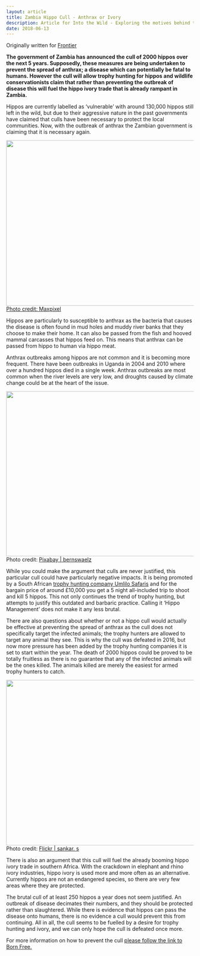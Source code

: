 ```yaml
---
layout: article
title: Zambia Hippo Cull - Anthrax or Ivory
description: Article for Into the Wild - Exploring the motives behind the hippo cull in Zambia. While the government argues that it is to prevent the spread of anthrax, conservationists argue it is fuelled by a desire for commercial hunting and ivory.
date: 2018-06-13
---
```

Originally written for [Frontier](https://frontier.ac.uk/blog/2018/07/13/zambia-hippo-cull-anthrax-or-ivory)



**The government of Zambia has announced the cull of 2000 hippos over the next 5 years. Supposedly, these measures are being undertaken to prevent the spread of anthrax; a disease which can potentially be fatal to humans. However the cull will allow trophy hunting for hippos and wildlife conservationists claim that rather than preventing the outbreak of disease this will fuel the hippo ivory trade that is already rampant in Zambia.**


Hippos are currently labelled as ‘vulnerable’ with around 130,000 hippos still left in the wild, but due to their aggressive nature in the past governments have claimed that culls have been necessary to protect the local communities. Now, with the outbreak of anthrax the Zambian government is claiming that it is necessary again.



<img alt="" height="443" src="/Uploads/images/hippopic1.jpg" width="665">
<a href="https://www.maxpixel.net/Close-Hippo-Water-Hippopotamus-Rest-Zoo-2084128">Photo credit: <u>Maxpixel</u></a>


Hippos are particularly to susceptible to anthrax as the bacteria that causes the disease is often found in mud holes and muddy river banks that they choose to make their home. It can also be passed from the fish and hooved mammal carcasses that hippos feed on. This means that anthrax can be passed from hippo to human via hippo meat.


Anthrax outbreaks among hippos are not common and it is becoming more frequent. There have been outbreaks in Uganda in 2004 and 2010 where over a hundred hippos died in a single week. Anthrax outbreaks are most common when the river levels are very low, and droughts caused by climate change could be at the heart of the issue.



<img alt="" height="442" src="/Uploads/images/hippopic2.jpg" width="665">
Photo credit: <u><a href="https://pixabay.com/en/namibia-hippopotamus-safari-hippo-1150130/" target="_blank">Pixabay | bernswaelz</a></u>



While you could make the argument that culls are never justified, this particular cull could have particularly negative impacts. It is being promoted by a South African <u><a href="https://www.africahunting.com/threads/hippo-management-hunt-zambia-2018-2019.43589/" target="_blank">trophy hunting company Umlilo Safaris</a></u> and for the bargain price of around £10,000 you get a 5 night all-included trip to shoot and kill 5 hippos. This not only continues the trend of trophy hunting, but attempts to justify this outdated and barbaric practice. Calling it ‘Hippo Management’ does not make it any less brutal.


There are also questions about whether or not a hippo cull would actually be effective at preventing the spread of anthrax as the cull does not specifically target the infected animals; the trophy hunters are allowed to target any animal they see. This is why the cull was defeated in 2016, but now more pressure has been added by the trophy hunting companies it is set to start within the year. The death of 2000 hippos could be proved to be totally fruitless as there is no guarantee that any of the infected animals will be the ones killed. The animals killed are merely the easiest for armed trophy hunters to catch.


<img alt="" height="443" src="/Uploads/images/hippopic4.jpg" width="665">
Photo credit: <u><a href="https://www.flickr.com/photos/shankaronline/7513571250/in/photolist-re3kVo-ioG54g-7AknFN-7G3f2-7G3eZ-6kBNH7-217D7o8-5nbMLH-7knquM-NffYpM-hNjqJW-niFf18-jFQ9ze-5RPdmW-6qrbjL-iaPgKP-ddLBfz-crU1Xb-4rqRh2-EGWsMu-dNLLTi-crX1XU-214SSK7-SMebmX-fUh8uX-29GXvP" target="_blank">Flickr | sankar. s</a></u>



There is also an argument that this cull will fuel the already booming hippo ivory trade in southern Africa. With the crackdown in elephant and rhino ivory industries, hippo ivory is used more and more often as an alternative. Currently hippos are not an endangered species, so there are very few areas where they are protected.


The brutal cull of at least 250 hippos a year does not seem justified. An outbreak of disease decimates their numbers, and they should be protected rather than slaughtered. While there is evidence that hippos can pass the disease onto humans, there is no evidence a cull would prevent this from continuing. All in all, the cull seems to be fuelled by a desire for trophy hunting and ivory, and we can only hope the cull is defeated once more.


For more information on how to prevent the cull <u><a href="https://www.bornfree.org.uk/zambia-hippo-cull" target="_blank">please follow the link to Born Free.</a></u>
